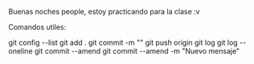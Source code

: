 Buenas noches people, estoy practicando para la clase :v

Comandos utiles:

git config --list
git add .
git commit -m ""
git push origin <rama>
git log
git log --oneline
git commit --amend
git commit --amend -m "Nuevo mensaje"

